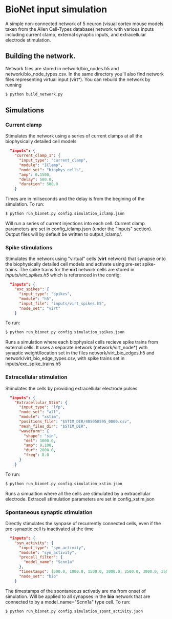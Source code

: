 # BioNet input simulation

A simple non-connected network of 5 neuron (visual cortex mouse models taken from the Allen Cell-Types 
database) network with various inputs including current clamp, external synaptic inputs, and extracellular
electrode stimulation.

## Building the network.
Network files are stored in network/bio_nodes.h5 and network/bio_node_types.csv. In the same directory you'll
also find network files representing virtual input (virt*). You can rebuild the network by running

```bash
$ python build_network.py
```

## Simulations
### Current clamp
Stimulates the network using a series of current clamps at all the biophysically detailed cell models  

```json
  "inputs": {
    "current_clamp_1": {
      "input_type": "current_clamp",
      "module": "IClamp",
      "node_set": "biophys_cells",
      "amp": 0.1500,
      "delay": 500.0,
      "duration": 500.0
    }
```
Times are in miliseconds and the delay is from the begining of the simulation. To run:


```bash
$ python run_bionet.py config.simulation_iclamp.json
```

Will run a series of current injections into each cell. Current clamp parameters are set in config_iclamp.json
(under the "inputs" section). Output files will by default be written to output_iclamp/.

### Spike stimulations
Stimulates the network using "virtual" cells (**virt** network) that synapse onto the biophysically detailed cell models 
and activate using pre-set spike-trains. The spike trains for the **virt** network cells are stored in 
*inputs/virt_spikes.h5* which is referenced in the config:

```json
  "inputs": {
    "exc_spikes": {
      "input_type": "spikes",
      "module": "h5",
      "input_file": "inputs/virt_spikes.h5",
      "node_set": "virt"
    }

```

To run:


```bash
$ python run_bionet.py config.simulation_spikes.json
```

Runs a simulation where each biophysical cells recieve spike trains from external cells. It uses a separate network
(network/virt_node*) with synaptic weight/location set in the files network/virt_bio_edges.h5 and 
network/virt_bio_edge_types.csv, with spike trains set in inputs/exc_spike_trains.h5

### Extracellular stimulation
Stimulates the cells by providing extracellular electrode pulses

```json
  "inputs": {
    "Extracellular_Stim": {
      "input_type": "lfp",
      "node_set": "all",
      "module": "xstim",
      "positions_file": "$STIM_DIR/485058595_0000.csv",
      "mesh_files_dir": "$STIM_DIR",
      "waveform": {
        "shape": "sin",
        "del": 1000.0,
        "amp": 0.100,
        "dur": 2000.0,
        "freq": 8.0
      }
    }

```

To run:

```bash
$ python run_bionet.py config.simulation_xstim.json
```

Runs a simualtion where all the cells are stimulated by a extracellular electrode. Extracell stimulation parameters
are set in config_xstim.json


### Spontaneous synaptic stimulation

Directly stimulates the synpase of recurrently connected cells, even if the pre-synaptic cell is inactivated at the 
time

```json
  "inputs": {
    "syn_activity": {
      "input_type": "syn_activity",
      "module": "syn_activity",
      "precell_filter": {
        "model_name": "Scnn1a"
      },
      "timestamps": [500.0, 1000.0, 1500.0, 2000.0, 2500.0, 3000.0, 3500.0],
      "node_set": "bio"
    }

```

The timestamps of the spontaneous activatiy are ms from onset of simulation. Will be applied to all synapses in
the **bio** network that are connected to by a model_name="Scnn1a" type cell. To run:

```bash
$ python run_bionet.py config.simulation_spont_activity.json
```
